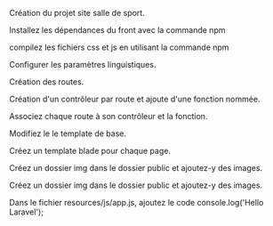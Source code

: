 Création du projet site salle de sport. 

Installez les dépendances du front avec la commande npm

compilez les fichiers css et js en utilisant la commande npm

Configurer les paramètres linguistiques.

Création des routes. 

Création d'un contrôleur par route et ajoute d'une fonction nommée.

Associez chaque route à son contrôleur et la fonction.

Modifiez le le template de base.

Créez un template blade pour chaque page.

Créez un dossier img dans le dossier public et ajoutez-y des images.

Créez un dossier img dans le dossier public et ajoutez-y des images. 

Dans le fichier resources/js/app.js, ajoutez le code console.log('Hello Laravel');